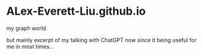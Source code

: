 # ALex-Everett-Liu.github.io

my graph world

but mainly excerpt of my talking with ChatGPT now since it being useful for me in most times...
